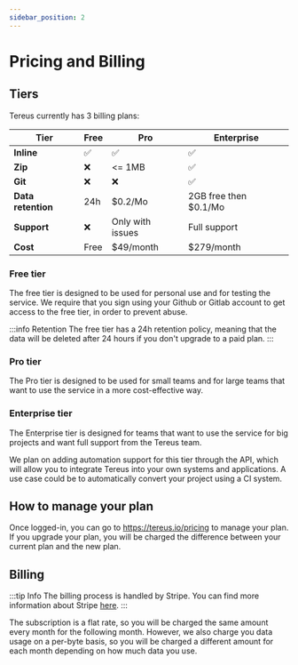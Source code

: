 ```yaml
---
sidebar_position: 2
---
```


# Pricing and Billing

## Tiers

Tereus currently has 3 billing plans:

| **Tier**           | Free | Pro              | Enterprise            |
| ------------------ | ---- | ---------------- | --------------------- |
| **Inline**         | ✅   | ✅               | ✅                    |
| **Zip**            | ❌   | <= 1MB           | ✅                    |
| **Git**            | ❌   | ❌               | ✅                    |
| **Data retention** | 24h  | $0.2/Mo          | 2GB free then $0.1/Mo |
| **Support**        | ❌   | Only with issues | Full support          |
| **Cost**           | Free | $49/month        | $279/month            |

### Free tier

The free tier is designed to be used for personal use and for testing the service. We require that you sign using your Github or Gitlab account to get access to the free tier, in order to prevent abuse.

:::info Retention
The free tier has a 24h retention policy, meaning that the data will be deleted after 24 hours if you don't upgrade to a paid plan.
:::

### Pro tier

The Pro tier is designed to be used for small teams and for large teams that want to use the service in a more cost-effective way.

### Enterprise tier

The Enterprise tier is designed for teams that want to use the service for big projects and want full support from the Tereus team.

We plan on adding automation support for this tier through the API, which will allow you to integrate Tereus into your own systems and applications. A use case could be to automatically convert your project using a CI system.

## How to manage your plan

Once logged-in, you can go to https://tereus.io/pricing to manage your plan. If you upgrade your plan, you will be charged the difference between your current plan and the new plan.

## Billing

:::tip Info
The billing process is handled by Stripe. You can find more information about Stripe [here](https://stripe.com/docs/billing/subscriptions).
:::

The subscription is a flat rate, so you will be charged the same amount every month for the following month.
However, we also charge you data usage on a per-byte basis, so you will be charged a different amount for each month depending on how much data you use.
